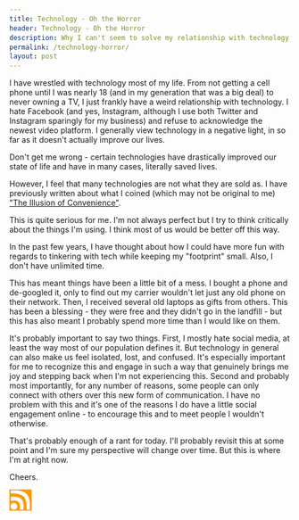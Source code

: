 ```yaml
---
title: Technology - Oh the Horror
header: Technology - Oh the Horror
description: Why I can't seem to solve my relationship with technology
permalink: /technology-horror/
layout: post
---
```


I have wrestled with technology most of my life. From not getting a cell phone until I was nearly 18 (and in my generation that was a big deal) to never owning a TV, I just frankly have a weird relationship with technology. I hate Facebook (and yes, Instagram, although I use both Twitter and Instagram sparingly for my business) and refuse to acknowledge the newest video platform. I generally view technology in a negative light, in so far as it doesn't actually improve our lives.

Don't get me wrong - certain technologies have drastically improved our state of life and have in many cases, literally saved lives.

However, I feel that many technologies are not what they are sold as. I have previously written about what I coined (which may not be original to me) ["The Illusion of Convenience"](https://rmooreblog.netlify.app/convenience/).

This is quite serious for me. I'm not always perfect but I try to think critically about the things I'm using. I think most of us would be better off this way.

In the past few years, I have thought about how I could have more fun with regards to tinkering with tech while keeping my "footprint" small. Also, I don't have unlimited time.

This has meant things have been a little bit of a mess. I bought a phone and de-googled it, only to find out my carrier wouldn't let just any old phone on their network. Then, I received several old laptops as gifts from others. This has been a blessing - they were free and they didn't go in the landfill - but this has also meant I probably spend more time than I would like on them.

It's probably important to say two things. First, I mostly hate social media, at least the way most of our population defines it. But technology in general can also make us feel isolated, lost, and confused. It's especially important for me to recognize this and engage in such a way that genuinely brings me joy and stepping back when I'm not experiencing this. Second and probably most importantly, for any number of reasons, some people can only connect with others over this new form of communication. I have no problem with this and it's one of the reasons I do have a little social engagement online - to encourage this and to meet people I wouldn't otherwise.

That's probably enough of a rant for today. I'll probably revisit this at some point and I'm sure my perspective will change over time. But this is where I'm at right now.

Cheers.

<a href="https://rmooreblog.netlify.app/feed.xml"><img src="/assets/images/rss_feed.jpg" style="opacity:1;" width="40"/></a>
